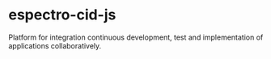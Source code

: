 # espectro-cid-js
Platform for integration continuous development, test and implementation of applications collaboratively.
